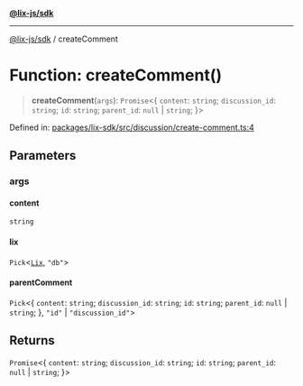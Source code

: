 [**@lix-js/sdk**](../README.md)

***

[@lix-js/sdk](../globals.md) / createComment

# Function: createComment()

> **createComment**(`args`): `Promise`\<\{ `content`: `string`; `discussion_id`: `string`; `id`: `string`; `parent_id`: `null` \| `string`; \}\>

Defined in: [packages/lix-sdk/src/discussion/create-comment.ts:4](https://github.com/opral/monorepo/blob/f4435d280cb682cf73d4f843d615781e28b8d0ec/packages/lix-sdk/src/discussion/create-comment.ts#L4)

## Parameters

### args

#### content

`string`

#### lix

`Pick`\<[`Lix`](../type-aliases/Lix.md), `"db"`\>

#### parentComment

`Pick`\<\{ `content`: `string`; `discussion_id`: `string`; `id`: `string`; `parent_id`: `null` \| `string`; \}, `"id"` \| `"discussion_id"`\>

## Returns

`Promise`\<\{ `content`: `string`; `discussion_id`: `string`; `id`: `string`; `parent_id`: `null` \| `string`; \}\>
